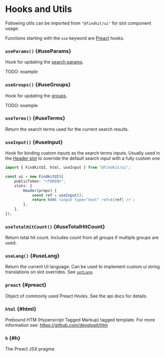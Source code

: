 # Hooks and Utils

Following utils can be imported from `"@findkit/ui"` for slot component usage.

Functions starting with the `use` keyword are
[Preact](https://preactjs.com/guide/v10/hooks/) hooks.

### `useParams()` {#useParams}

Hook for updating the [search params](/ui/api/params).

TODO: example

<Api page="ui.useparams" />

### `useGroups()` {#useGroups}

Hook for updating the [groups](/ui/api/groups).

TODO: example

<Api page="ui.usegroups" />

### `useTerms()` {#useTerms}

Return the search terms used for the current search results.

<Api page="ui.useterms" />

### `useInput()` {#useInput}

Hook for binding custom inputs as the search terms inputs. Usually used in the
[Header slot](/ui/slot-overrides/slots/#header) to override the default search
input with a fully custom one

```ts
import { FindkitUI, html, useInput } from "@findkit/ui";

const ui = new FindkitUI({
	publicToken: "<TOKEN>",
	slots: {
		Header(props) {
			const ref = useInput();
			return html`<input type="text" ref=${ref} />`;
		},
	},
});
```

<Api page="ui.useinput" />

### `useTotalHitCount()` {#useTotalHitCount}

Return total hit count. Includes count from all groups if multiple groups are used.

<Api page="ui.usetotalhitcount" />

### `useLang()` {#useLang}

Return the current UI language. Can be used to implement custom ui string
translations on slot overrides. See [`setLang`](/ui/api/#setLang).

<Api page="ui.uselanguage" />

### `preact` {#preact}

Object of commonly used Preact Hooks. See the api docs for details.

<Api page="ui.preactfunctions" />

### `html` {#html}

Prebound HTM (Hyperscript Tagged Markup) tagged template. For more information see: <https://github.com/developit/htm>

<Api page="ui.html" />

### `h` {#h}

The Preact JSX pragma

<Api page="ui.h" />
